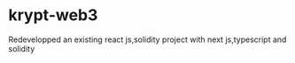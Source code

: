 ﻿# krypt-web3
Redevelopped an existing react js,solidity project with next js,typescript and solidity
